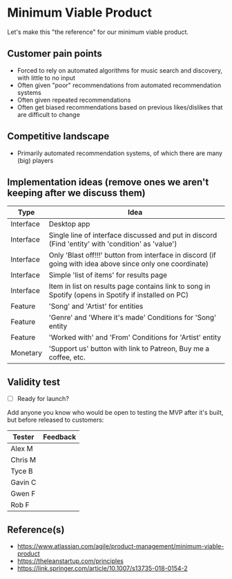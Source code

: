 # Minimum Viable Product
Let's make this "the reference" for our minimum viable product.

## Customer pain points
* Forced to rely on automated algorithms for music search and discovery, with little to no input
* Often given "poor" recommendations from automated recommendation systems
* Often given repeated recommendations
* Often get biased recommendations based on previous likes/dislikes that are difficult to change

## Competitive landscape
* Primarily automated recommendation systems, of which there are many (big) players

## Implementation ideas (remove ones we aren't keeping after we discuss them)
| Type      | Idea        |
| --------- | ----------- |
| Interface | Desktop app | 
| Interface | Single line of interface discussed and put in discord (Find 'entity' with 'condition' as 'value') |
| Interface | Only 'Blast off!!!' button from interface in discord (if going with idea above since only one coordinate) |
| Interface | Simple 'list of items' for results page |
| Interface | Item in list on results page contains link to song in Spotify (opens in Spotify if installed on PC) |
| Feature   | 'Song' and 'Artist' for entities |
| Feature   | 'Genre' and 'Where it's made' Conditions for 'Song' entity |
| Feature   | 'Worked with' and 'From' Conditions for 'Artist' entity |
| Monetary  | 'Support us' button with link to Patreon, Buy me a coffee, etc. |

## Validity test 
- [ ] Ready for launch?

Add anyone you know who would be open to testing the MVP after it's built, but before released to customers:

| Tester       | Feedback                           | 
| ------------ | ---------------------------------- |
| Alex M       |
| Chris M      |
| Tyce B       |
| Gavin C      |
| Gwen F       |
| Rob F        |
  
## Reference(s)
* https://www.atlassian.com/agile/product-management/minimum-viable-product
* https://theleanstartup.com/principles
* https://link.springer.com/article/10.1007/s13735-018-0154-2
